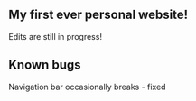 ## My first ever personal website!

Edits are still in progress!

## Known bugs

Navigation bar occasionally breaks - fixed
